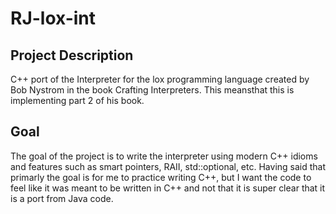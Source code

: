 # RJ-lox-int
## Project Description
C++ port of the Interpreter for the lox programming language created by Bob Nystrom in the book Crafting Interpreters. This meansthat this is implementing part 2 of his book.

## Goal
The goal of the project is to write the interpreter using modern C++ idioms and features such as smart pointers, RAII, std::optional, etc. Having said that primarly the goal is for me to practice writing C++, but I want the code to feel like it was meant to be written in C++ and not that it is super clear that it is a port from Java code.
